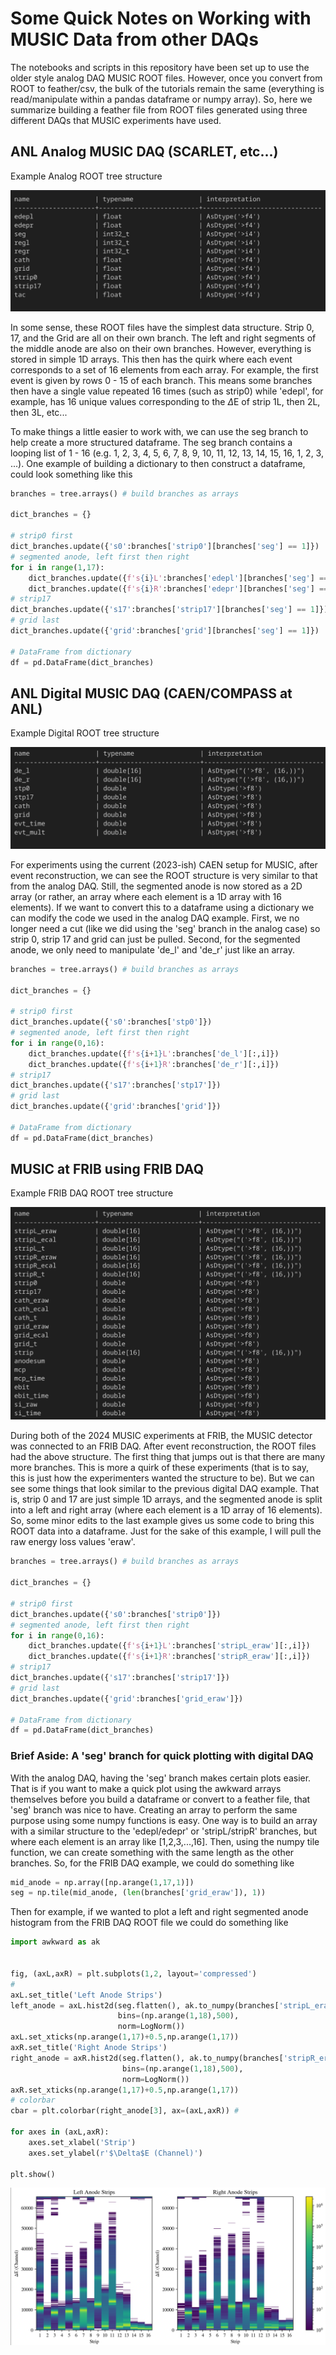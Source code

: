 # Some Quick Notes on Working with MUSIC Data from other DAQs

The notebooks and scripts in this repository have been set up to use the older style analog DAQ MUSIC ROOT files. However, once you convert from ROOT to feather/csv, the bulk of the tutorials remain the same (everything is read/manipulate within a pandas dataframe or numpy array). So, here we summarize building a feather file from ROOT files generated using three different DAQs that MUSIC experiments have used. 

## ANL Analog MUSIC DAQ (SCARLET, etc...)

Example Analog ROOT tree structure

![Example ROOT Tree Structure of Analog DAQ MUSIC Experiment](./img/AnalogDAQ_ROOT_tree.png "Analog DAQ")

In some sense, these ROOT files have the simplest data structure. Strip 0, 17, and the Grid are all on their own branch. The left and right segments of the middle anode are also on their own branches. However, everything is stored in simple 1D arrays. This then has the quirk where each event corresponds to a set of 16 elements from each array. For example, the first event is given by rows 0 - 15 of each branch. This means some branches then have a single value repeated 16 times (such as strip0) while 'edepl', for example, has 16 unique values corresponding to the $\Delta$E of strip 1L, then 2L, then 3L, etc...

To make things a little easier to work with, we can use the seg branch to help create a more structured dataframe. The seg branch contains a looping list of 1 - 16 (e.g. 1, 2, 3, 4, 5, 6, 7, 8, 9, 10, 11, 12, 13, 14, 15, 16, 1, 2, 3, ...). One example of building a dictionary to then construct a dataframe, could look something like this

```python
branches = tree.arrays() # build branches as arrays

dict_branches = {}

# strip0 first
dict_branches.update({'s0':branches['strip0'][branches['seg'] == 1]})
# segmented anode, left first then right
for i in range(1,17):
    dict_branches.update({f's{i}L':branches['edepl'][branches['seg'] == i]})
    dict_branches.update({f's{i}R':branches['edepr'][branches['seg'] == i]})
# strip17
dict_branches.update({'s17':branches['strip17'][branches['seg'] == 1]})
# grid last
dict_branches.update({'grid':branches['grid'][branches['seg'] == 1]})

# DataFrame from dictionary
df = pd.DataFrame(dict_branches)

```

## ANL Digital MUSIC DAQ (CAEN/COMPASS at ANL)

Example Digital ROOT tree structure

![Example ROOT Tree Structure of Digital DAQ MUSIC Experiment](./img/DigitalDAQ_ROOT_tree.png "Digital DAQ")

For experiments using the current (2023-ish) CAEN setup for MUSIC, after event reconstruction, we can see the ROOT structure is very similar to that from the analog DAQ. Still, the segmented anode is now stored as a 2D array (or rather, an array where each element is a 1D array with 16 elements). If we want to convert this to a dataframe using a dictionary we can modify the code we used in the analog DAQ example. First, we no longer need a cut (like we did using the 'seg' branch in the analog case) so strip 0, strip 17 and grid can just be pulled. Second, for the segmented anode, we only need to manipulate 'de_l' and 'de_r' just like an array.

```python
branches = tree.arrays() # build branches as arrays

dict_branches = {}

# strip0 first
dict_branches.update({'s0':branches['stp0']})
# segmented anode, left first then right
for i in range(0,16):
    dict_branches.update({f's{i+1}L':branches['de_l'][:,i]})
    dict_branches.update({f's{i+1}R':branches['de_r'][:,i]})
# strip17
dict_branches.update({'s17':branches['stp17']})
# grid last
dict_branches.update({'grid':branches['grid']})

# DataFrame from dictionary
df = pd.DataFrame(dict_branches)

```

## MUSIC at FRIB using FRIB DAQ

Example FRIB DAQ ROOT tree structure

![Example ROOT Tree Structure of FRIB DAQ MUSIC Experiment](./img/FRIB_DAQ_ROOT_tree.png "FRIB DAQ")

During both of the 2024 MUSIC experiments at FRIB, the MUSIC detector was connected to an FRIB DAQ. After event reconstruction, the ROOT files had the above structure. The first thing that jumps out is that there are many more branches. This is more a quirk of these experiments (that is to say, this is just how the experimenters wanted the structure to be). But we can see some things that look similar to the previous digital DAQ example. That is, strip 0 and 17 are just simple 1D arrays, and the segmented anode is split into a left and right array (where each element is a 1D array of 16 elements). So, some minor edits to the last example gives us some code to bring this ROOT data into a dataframe. Just for the sake of this example, I will pull the raw energy loss values 'eraw'.


```python
branches = tree.arrays() # build branches as arrays

dict_branches = {}

# strip0 first
dict_branches.update({'s0':branches['strip0']})
# segmented anode, left first then right
for i in range(0,16):
    dict_branches.update({f's{i+1}L':branches['stripL_eraw'][:,i]})
    dict_branches.update({f's{i+1}R':branches['stripR_eraw'][:,i]})
# strip17
dict_branches.update({'s17':branches['strip17']})
# grid last
dict_branches.update({'grid':branches['grid_eraw']})

# DataFrame from dictionary
df = pd.DataFrame(dict_branches)

```

### Brief Aside: A 'seg' branch for quick plotting with digital DAQ

With the analog DAQ, having the 'seg' branch makes certain plots easier. That is if you want to make a quick plot using the awkward arrays themselves before you build a dataframe or convert to a feather file, that 'seg' branch was nice to have. Creating an array to perform the same purpose using some numpy functions is easy. One way is to build an array with a similar structure to the 'edepl/edepr' or 'stripL/stripR' branches, but where each element is an array like [1,2,3,...,16]. Then, using the numpy tile function, we can create something with the same length as the other branches. So, for the FRIB DAQ example, we could do something like

```python
mid_anode = np.array([np.arange(1,17,1)])
seg = np.tile(mid_anode, (len(branches['grid_eraw']), 1))

```

Then for example, if we wanted to plot a left and right segmented anode histogram from the FRIB DAQ ROOT file we could do something like

```python
import awkward as ak


fig, (axL,axR) = plt.subplots(1,2, layout='compressed')
#
axL.set_title('Left Anode Strips')
left_anode = axL.hist2d(seg.flatten(), ak.to_numpy(branches['stripL_eraw']).flatten(),
                        bins=(np.arange(1,18),500),
                        norm=LogNorm())
axL.set_xticks(np.arange(1,17)+0.5,np.arange(1,17))
axR.set_title('Right Anode Strips')
right_anode = axR.hist2d(seg.flatten(), ak.to_numpy(branches['stripR_eraw']).flatten(),
                         bins=(np.arange(1,18),500),
                         norm=LogNorm())
axR.set_xticks(np.arange(1,17)+0.5,np.arange(1,17))
# colorbar
cbar = plt.colorbar(right_anode[3], ax=(axL,axR)) # 

for axes in (axL,axR):
    axes.set_xlabel('Strip')
    axes.set_ylabel(r'$\Delta$E (Channel)')

plt.show()
```

![Example Segmeneted Anode Histogram Plot from FRIB DAQ MUSIC Experiment](./img/MUSIC_FRIB_seg_anode_hist_example.png "Segmented Anode Histogram FRIB Data Example")



```python

```
